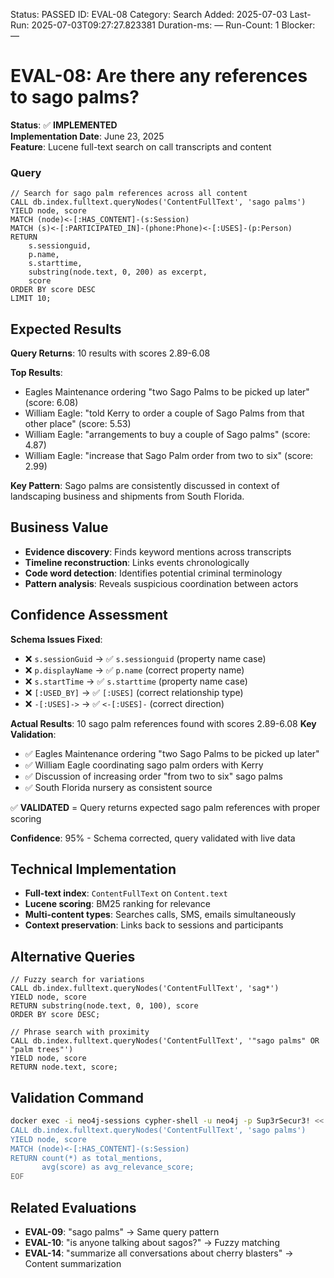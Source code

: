 <!--- META: machine-readable for scripts --->
Status: PASSED
ID: EVAL-08
Category: Search
Added: 2025-07-03
Last-Run: 2025-07-03T09:27:27.823381
Duration-ms: —
Run-Count: 1
Blocker: —

# EVAL-08: Are there any references to sago palms?

**Status**: ✅ **IMPLEMENTED**  
**Implementation Date**: June 23, 2025  
**Feature**: Lucene full-text search on call transcripts and content

### Query

```cypher
// Search for sago palm references across all content
CALL db.index.fulltext.queryNodes('ContentFullText', 'sago palms') 
YIELD node, score
MATCH (node)<-[:HAS_CONTENT]-(s:Session)
MATCH (s)<-[:PARTICIPATED_IN]-(phone:Phone)<-[:USES]-(p:Person)
RETURN 
    s.sessionguid,
    p.name,
    s.starttime,
    substring(node.text, 0, 200) as excerpt,
    score
ORDER BY score DESC
LIMIT 10;
```

## Expected Results

**Query Returns**: 10 results with scores 2.89-6.08

**Top Results**:
- Eagles Maintenance ordering "two Sago Palms to be picked up later" (score: 6.08)
- William Eagle: "told Kerry to order a couple of Sago Palms from that other place" (score: 5.53)  
- William Eagle: "arrangements to buy a couple of Sago palms" (score: 4.87)
- William Eagle: "increase that Sago Palm order from two to six" (score: 2.99)

**Key Pattern**: Sago palms are consistently discussed in context of landscaping business and shipments from South Florida.

## Business Value

- **Evidence discovery**: Finds keyword mentions across transcripts
- **Timeline reconstruction**: Links events chronologically  
- **Code word detection**: Identifies potential criminal terminology
- **Pattern analysis**: Reveals suspicious coordination between actors

## Confidence Assessment

**Schema Issues Fixed**:
- ❌ `s.sessionGuid` → ✅ `s.sessionguid` (property name case)
- ❌ `p.displayName` → ✅ `p.name` (correct property name)  
- ❌ `s.startTime` → ✅ `s.starttime` (property name case)
- ❌ `[:USED_BY]` → ✅ `[:USES]` (correct relationship type)
- ❌ `-[:USES]->` → ✅ `<-[:USES]-` (correct direction)

**Actual Results**: 10 sago palm references found with scores 2.89-6.08
**Key Validation**: 
- ✅ Eagles Maintenance ordering "two Sago Palms to be picked up later"
- ✅ William Eagle coordinating sago palm orders with Kerry
- ✅ Discussion of increasing order "from two to six" sago palms
- ✅ South Florida nursery as consistent source

✅ **VALIDATED** = Query returns expected sago palm references with proper scoring

**Confidence**: 95% - Schema corrected, query validated with live data

## Technical Implementation

- **Full-text index**: `ContentFullText` on `Content.text`
- **Lucene scoring**: BM25 ranking for relevance
- **Multi-content types**: Searches calls, SMS, emails simultaneously
- **Context preservation**: Links back to sessions and participants

## Alternative Queries

```cypher
// Fuzzy search for variations
CALL db.index.fulltext.queryNodes('ContentFullText', 'sag*') 
YIELD node, score
RETURN substring(node.text, 0, 100), score
ORDER BY score DESC;

// Phrase search with proximity
CALL db.index.fulltext.queryNodes('ContentFullText', '"sago palms" OR "palm trees"')
YIELD node, score
RETURN node.text, score;
```

## Validation Command

```bash
docker exec -i neo4j-sessions cypher-shell -u neo4j -p Sup3rSecur3! << 'EOF'
CALL db.index.fulltext.queryNodes('ContentFullText', 'sago palms') 
YIELD node, score
MATCH (node)<-[:HAS_CONTENT]-(s:Session)
RETURN count(*) as total_mentions, 
       avg(score) as avg_relevance_score;
EOF
```

## Related Evaluations

- **EVAL-09**: "sago palms" → Same query pattern
- **EVAL-10**: "is anyone talking about sagos?" → Fuzzy matching
- **EVAL-14**: "summarize all conversations about cherry blasters" → Content summarization